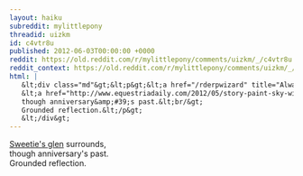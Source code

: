 ```yaml
---
layout: haiku
subreddit: mylittlepony
threadid: uizkm
id: c4vtr8u
published: 2012-06-03T00:00:00 +0000
reddit: https://old.reddit.com/r/mylittlepony/comments/uizkm/_/c4vtr8u
reddit_context: https://old.reddit.com/r/mylittlepony/comments/uizkm/_/c4vtr8u?context=3
html: |
   &lt;div class="md"&gt;&lt;p&gt;&lt;a href="/rderpwizard" title="Always Relevant / Light Of Forgiveness For Self / Paper Bag Princess"&gt;&lt;/a&gt;
   &lt;a href="http://www.equestriadaily.com/2012/05/story-paint-sky-with-stars.html"&gt;Sweetie&amp;#39;s glen&lt;/a&gt; surrounds,&lt;br/&gt;
   though anniversary&amp;#39;s past.&lt;br/&gt;
   Grounded reflection.&lt;/p&gt;
   &lt;/div&gt;
---
```


[](/rderpwizard "Always Relevant / Light Of Forgiveness For Self / Paper Bag Princess")
[Sweetie's glen](http://www.equestriadaily.com/2012/05/story-paint-sky-with-stars.html) surrounds,  
though anniversary's past.  
Grounded reflection.